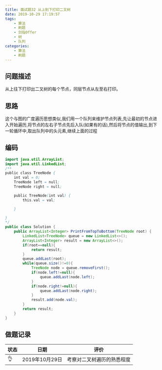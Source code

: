 ```yaml
---
title: 面试题32 从上到下打印二叉树
date: 2019-10-29 17:19:57
tags:
	- 算法
	- 刷题
	- 剑指Offer
	- 树
    - 队列
categories:
	- 算法
	- 刷题
---
```


## 问题描述

 从上往下打印出二叉树的每个节点，同层节点从左至右打印。 

<!--more-->

## 思路

这个与图的广度遍历思想类似,我们用一个队列来维护节点列表,先让最初的节点进入开始遍历,将节点的左右子节点先后入队(如果有的话),然后将节点的值输出,到下一轮循环中,取出队列中的头元素,继续上面的过程

## 编码

```java
import java.util.ArrayList;
import java.util.LinkedList;
/**
public class TreeNode {
    int val = 0;
    TreeNode left = null;
    TreeNode right = null;

    public TreeNode(int val) {
        this.val = val;

    }

}
*/
public class Solution {
    public ArrayList<Integer> PrintFromTopToBottom(TreeNode root) {
        LinkedList<TreeNode> queue = new LinkedList<>();
        ArrayList<Integer> result = new ArrayList<>();
        if(root==null){
            return result;
        }
        queue.addLast(root);
        while(queue.size()!=0){
            TreeNode node = queue.removeFirst();
            if(node.left!=null){
                queue.addLast(node.left);
            }
            if(node.right!=null){
                queue.addLast(node.right);
            }
            result.add(node.val);
        }
        return result;
    }
}
```

## 做题记录

| 状态 | 日期           | 评价                       |
| ---- | -------------- | -------------------------- |
| 👌    | 2019年10月29日 | 考察对二叉树遍历的熟悉程度 |